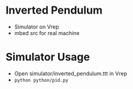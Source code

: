 # Inverted Pendulum
* Simulator on Vrep
* mbed src for real machine

# Simulator Usage
* Open simulator/inverted_pendulum.ttt in Vrep
* `python python/pid.py`
